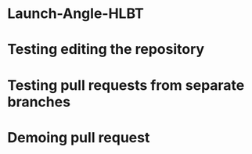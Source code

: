 # Launch-Angle-HLBT
# Testing editing the repository
# Testing pull requests from separate branches
# Demoing pull request